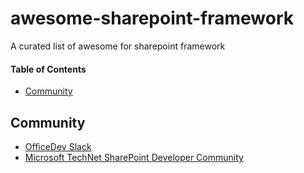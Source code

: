 # awesome-sharepoint-framework
A curated list of awesome for sharepoint framework

#### Table of Contents
* [Community](#community)

## Community
* [OfficeDev Slack](https://officedevslack.azurewebsites.net)
* [Microsoft TechNet SharePoint Developer Community](https://techcommunity.microsoft.com/t5/SharePoint-Developer/bd-p/SharePointDev)
